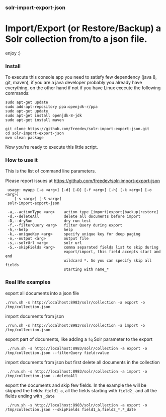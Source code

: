 ### solr-import-export-json

# Import/Export (or Restore/Backup) a Solr collection from/to a json file.

enjoy :)

### Install

To execute this console app you need to satisfy few dependency (java 8, git, maven), if you are a java developer probably you already have everything, on the other hand if not if you have Linux execute the following commands:

    sudo apt-get update
    sudo add-apt-repository ppa:openjdk-r/ppa
    sudo apt-get update
    sudo apt-get install openjdk-8-jdk
    sudo apt-get install maven
  
    git clone https://github.com/freedev/solr-import-export-json.git
    cd solr-import-export-json
    mvn clean package

Now you're ready to execute this little script.

### How to use it

This is the list of command line parameters.

Please report issues at https://github.com/freedev/solr-import-export-json


     usage: myapp [-a <arg>] [-d] [-D] [-f <arg>] [-h] [-k <arg>] [-o <arg>]
        [-s <arg>] [-S <arg>]
     solr-import-export-json

     -a,--actionType <arg>    action type [import|export|backup|restore]
     -d,--deleteAll           delete all documents before import
     -D,--dryRun              dry run test
     -f,--filterQuery <arg>   filter Query during export
     -h,--help                help
     -k,--uniqueKey <arg>     specify unique key for deep paging
     -o,--output <arg>        output file
     -s,--solrUrl <arg>       solr url
     -S,--skipFields <arg>    comma separated fields list to skip during
                              export/import, this field accepts start and end
                              wildcard *. So you can specify skip all fields
                              starting with name_*




### Real life examples

export all documents into a json file

    ./run.sh -s http://localhost:8983/solr/collection -a export -o /tmp/collection.json


import documents from json

    ./run.sh -s http://localhost:8983/solr/collection -a import -o /tmp/collection.json 

export part of documents, like adding a `fq`  Solr parameter to the export

     ./run.sh -s http://localhost:8983/solr/collection -a export -o /tmp/collection.json --filterQuery field:value

import documents from json but first delete all documents in the collection

     ./run.sh -s http://localhost:8983/solr/collection -a import -o /tmp/collection.json --deleteAll

export the documents and skip few fields. In the example the will be skipped the fields: `field1_a`, all the fields starting with `field2_` and all the fields ending with `_date`

     ./run.sh -s http://localhost:8983/solr/collection -a export -o /tmp/collection.json --skipFields field1_a,field2_*,*_date

